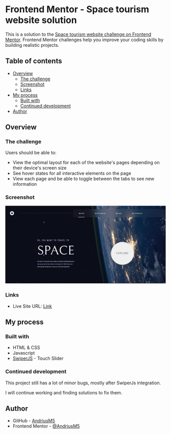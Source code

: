 # Frontend Mentor - Space tourism website solution

This is a solution to the [Space tourism website challenge on Frontend Mentor](https://www.frontendmentor.io/challenges/space-tourism-multipage-website-gRWj1URZ3). Frontend Mentor challenges help you improve your coding skills by building realistic projects. 

## Table of contents

- [Overview](#overview)
  - [The challenge](#the-challenge)
  - [Screenshot](#screenshot)
  - [Links](#links)
- [My process](#my-process)
  - [Built with](#built-with)
  - [Continued development](#continued-development)
- [Author](#author)

## Overview

### The challenge

Users should be able to:

- View the optimal layout for each of the website's pages depending on their device's screen size
- See hover states for all interactive elements on the page
- View each page and be able to toggle between the tabs to see new information

### Screenshot

![](./screenshot.png)

### Links

- Live Site URL: [Link](https://andriusm5.github.io/space-tourism/)

## My process

### Built with

- HTML & CSS
- Javascript
- [SwiperJS](https://swiperjs.com/) - Touch Slider  

### Continued development

This project still has a lot of minor bugs, mostly after SwiperJs integration.

I will continue working and finding solutions to fix them.

## Author

- GitHub - [AndriusM5](https://github.com/AndriusM5)
- Frontend Mentor - [@AndriusM5](https://www.frontendmentor.io/profile/AndriusM5)